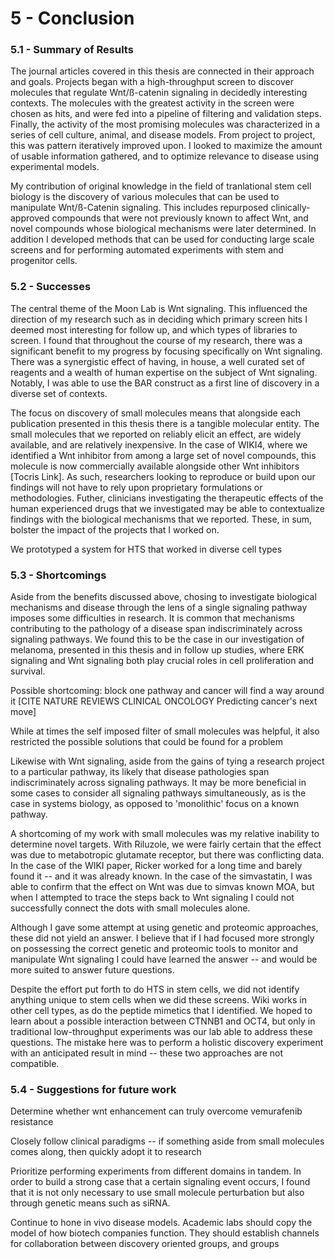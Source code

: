 
# 5 - Conclusion

### 5.1 - Summary of Results

The journal articles covered in this thesis are connected in their approach and goals. Projects began with a high-throughput screen to discover molecules that regulate Wnt/ß-catenin signaling in decidedly interesting contexts. The molecules with the greatest activity in the screen were chosen as hits, and were fed into a pipeline of filtering and validation steps. Finally, the activity of the most promising molecules was characterized in a series of cell culture, animal, and disease models. From project to project, this was pattern iteratively improved upon. I looked to maximize the amount of usable information gathered, and to optimize relevance to disease using experimental models.

My contribution of original knowledge in the field of tranlational stem cell biology is the discovery of various molecules that can be used to manipulate Wnt/ß-Catenin signaling. This includes repurposed clinically-approved compounds that were not previously known to affect Wnt, and novel compounds whose biological mechanisms were later determined. In addition I developed methods that can be used for conducting large scale screens and for performing automated experiments with stem and progenitor cells.

### 5.2 - Successes 

The central theme of the Moon Lab is Wnt signaling. This influenced the direction of my research such as in deciding which primary screen hits I deemed most interesting for follow up, and which types of libraries to screen. I found that throughout the course of my research, there was a significant benefit to my progress by focusing specifically on Wnt signaling. There was a synergistic effect of having, in house, a well curated set of reagents and a wealth of human expertise on the subject of Wnt signaling. Notably, I was able to use the BAR construct as a first line of discovery in a diverse set of contexts. 

The focus on discovery of small molecules means that alongside each publication presented in this thesis there is a tangible molecular entity. The small molecules that we reported on reliably elicit an effect, are widely available, and are relatively inexpensive. In the case of WIKI4, where we identified a Wnt inhibitor from among a large set of novel compounds, this molecule is now commercially available alongside other Wnt inhibitors [Tocris Link]. As such, researchers looking to reproduce or build upon our findings will not have to rely upon proprietary formulations or methodologies. Futher, clinicians investigating the therapeutic effects of the human experienced drugs that we investigated may be able to contextualize findings with the biological mechanisms that we reported. These, in sum, bolster the impact of the projects that I worked on.

We prototyped a system for HTS that worked in diverse cell types
    


### 5.3  - Shortcomings

Aside from the benefits discussed above, chosing to investigate biological mechanisms and disease through the lens of a single signaling pathway imposes some difficulties in research. It is common that mechanisms contributing to the pathology of a disease span indiscriminately across signaling pathways. We found this to be the case in our investigation of melanoma, presented in this thesis and in follow up studies, where ERK signaling and Wnt signaling both play crucial roles in cell proliferation and survival. 

Possible shortcoming: block one pathway and cancer will find a way around it
[CITE NATURE REVIEWS CLINICAL ONCOLOGY Predicting cancer's next move]

While at times the self imposed filter of small molecules was helpful, it also restricted the possible solutions that could be found for a problem

Likewise with Wnt signaling, aside from the gains of tying a research project to a particular pathway, its likely that disease pathologies span indiscriminately across signaling pathways. It may be more beneficial in some cases to consider all signaling pathways simultaneously, as is the case in systems biology, as opposed to 'monolithic' focus on a known pathway.

A shortcoming of my work with small molecules was my relative inability to determine novel targets. With Riluzole, we were fairly certain that the effect was due to metabotropic glutamate receptor, but there was conflicting data. In the case of the WIKI paper, Ricker worked for a long time and barely found it -- and it was already known. In the case of the simvastatin, I was able to confirm that the effect on Wnt was due to simvas known MOA, but when I attempted to trace the steps back to Wnt signaling I could not successfully connect the dots with small molecules alone.

Although I gave some attempt at using genetic and proteomic approaches, these did not yield an answer. I believe that if I had focused more strongly on possessing the correct genetic and proteomic tools to monitor and manipulate Wnt signaling I could have learned the answer -- and would be more suited to answer future questions.

Despite the effort put forth to do HTS in stem cells, we did not identify anything unique to stem cells when we did these screens. Wiki works in other cell types, as do the peptide mimetics that I identified. We hoped to learn about a possible interaction between CTNNB1 and OCT4, but only in traditional low-throughput experiments was our lab able to address these questions. The mistake here was to perform a holistic discovery experiment with an anticipated result in mind -- these two approaches are not compatible.

### 5.4 - Suggestions for future work

Determine whether wnt enhancement can truly overcome vemurafenib resistance

Closely follow clinical paradigms -- if something aside from small molecules comes along, then quickly adopt it to research

Prioritize performing experiments from different domains in tandem. In order to build a strong case that a certain signaling event occurs, I found that it is not only necessary to use small molecule perturbation but also through genetic means such as siRNA.



Continue to hone in vivo disease models. Academic labs should copy the model of how biotech companies function. They should establish channels for collaboration between discovery oriented groups, and groups 
